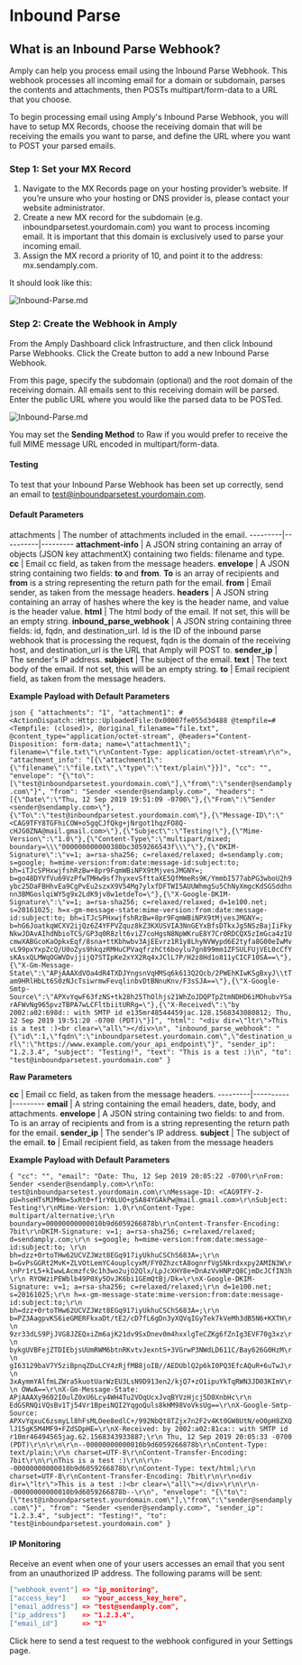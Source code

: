 # Inbound Parse 

## What is an Inbound Parse Webhook?

Amply can help you process email using the Inbound Parse Webhook. This webhook processes all incoming email for a domain or subdomain, parses the contents and attachments, then POSTs multipart/form-data to a URL that you choose.

To begin processing email using Amply's Inbound Parse Webhook, you will have to setup MX Records, choose the receiving domain that will be receiving the emails you want to parse, and define the URL where you want to POST your parsed emails.


### Step 1: Set your MX Record

1. Navigate to the MX Records page on your hosting provider’s website. If you’re unsure who your hosting or DNS provider is, please contact your website administrator.
2. Create a new MX record for the subdomain (e.g. inboundparsetest.yourdomain.com) you want to process incoming email. It is important that this domain is exclusively used to parse your incoming email.
3. Assign the MX record a priority of 10, and point it to the address: mx.sendamply.com.

It should look like this:

![Inbound-Parse.md](../../assets/images/inbound_parse_set_mx-a36cefb19518d885afebc340253c923ba9d44140703cbafeadc412c8260b9ef0.jpg)



### Step 2: Create the Webhook in Amply

From the Amply Dashboard click Infrastructure, and then click Inbound Parse Webhooks. Click the Create button to add a new Inbound Parse Webhook.

From this page, specify the subdomain (optional) and the root domain of the receiving domain. All emails sent to this receiving domain will be parsed. Enter the public URL where you would like the parsed data to be POSTed.

![Inbound-Parse.md](../../assets/images/inbound_parse_create_dashboard-853bad707215bcb58dd084a1c89bc8c52aef8080f5c939f8af13d1b7bcd9e184.jpg)


You may set the **Sending Method** to Raw if you would prefer to receive the full MIME message URL encoded in multipart/form-data.


#### Testing

To test that your Inbound Parse Webhook has been set up correctly, send an email to test@inboundparsetest.yourdomain.com.


#### Default Parameters


attachments | The number of attachments included in the email.
---------|----------|---------
 **attachment-info** | A JSON string containing an array of objects (JSON key attachmentX) containing two fields: filename and type.
 **cc** | Email cc field, as taken from the message headers.
 **envelope** | A JSON string containing two fields: **to** and **from**. **To** is an array of recipients and **from** is a string representing the return path for the email.
 **from** | Email sender, as taken from the message headers.
 **headers** | A JSON string containing an array of hashes where the key is the header name, and value is the header value.
 **html** | The html body of the email. If not set, this will be an empty string.
 **inbound_parse_webhook** | A JSON string containing three fields: id, fqdn, and destination_url. Id is the ID of the inbound parse webhook that is processing the request, fqdn is the domain of the receiving host, and destination_url is the URL that Amply will POST to.
 **sender_ip** | The sender's IP address.
 **subject** | The subject of the email.
 **text** | The text body of the email. If not set, this will be an empty string.
 **to** | Email recipient field, as taken from the message headers.


**Example Payload with Default Parameters**

``json
{
  "attachments": "1",
  "attachment1": #<ActionDispatch::Http::UploadedFile:0x00007fe055d3d488 @tempfile=#<Tempfile: (closed)>, @original_filename="file.txt", @content_type="application/octet-stream", @headers="Content-Disposition: form-data; name=\"attachment1\"; filename=\"file.txt\"\r\nContent-Type: application/octet-stream\r\n">,
  "attachment_info": "[{\"attachment1\":{\"filename\":\"file.txt\",\"type\":\"text/plain\"}}]",
  "cc": "",
  "envelope": "{\"to\":[\"test@inboundparsetest.yourdomain.com\"],\"from\":\"sender@sendamply.com\"}",
  "from": "Sender <sender@sendamply.com>",
  "headers": "[{\"Date\":\"Thu, 12 Sep 2019 19:51:09 -0700\"},{\"From\":\"Sender <sender@sendamply.com>\"},{\"To\":\"test@inboundparsetest.yourdomain.com\"},{\"Message-ID\":\"<CAG9TFY8TGFhiCOW+o5gqCJfQkg+jNrgot1hqzFO8Q-cHJG0ZNA@mail.gmail.com>\"},{\"Subject\":\"Testing!\"},{\"Mime-Version\":\"1.0\"},{\"Content-Type\":\"multipart/mixed; boundary=\\\"000000000000380bc3059266543f\\\"\"},{\"DKIM-Signature\":\"v=1; a=rsa-sha256; c=relaxed/relaxed; d=sendamply.com; s=google; h=mime-version:from:date:message-id:subject:to; bh=iTJcSPHxwjfshRzBw+8pr9FqmWBiNPX9tMjvesJMGNY=; b=go48DYVfVu69VzPfwTMHw9sf7hyxevSfttaXE5QfMmeRs9K/YmmbI577abPG3wboU2h9ybc25DaFBHhvEa9CgPvEu2szxX9V54Mg7ylxfDFTWI5AUUWhmgSu5ChNyXmgcKdSGSddhnnn3BMGoslqiWY5g9x2LdK9jv8w1etdeTo=\"},{\"X-Google-DKIM-Signature\":\"v=1; a=rsa-sha256; c=relaxed/relaxed; d=1e100.net; s=20161025; h=x-gm-message-state:mime-version:from:date:message-id:subject:to; bh=iTJcSPHxwjfshRzBw+8pr9FqmWBiNPX9tMjvesJMGNY=; b=hG6JoatkqWCXV2ijQz6Z4YFPVZquz8kZ3KXUSVIA3NnGEYxBfsDTkxJg5NSzBajIiFkyNkwJDAvAIhdNbioTCS/GP3q0R8zlt6viZ7coHgsN8NpWKruE8Y7Cr0RDCQX5zImGca4zIUcmwXABGcoKaOpkxEqf/8sna+ttKbhwbv3AjEEvrz1R1y8LhyNVWypd6E2tyfa8G00eIwMvvL99pxYxpZcQ/U0oZys9hkqzRMHuCPVaqfrzhCt6boylu7gn899mm1ZFSULFUjVEL0cCfYsKAsxQLMWqOGWVDvjjijQ7STIpKe2xYX2Rq4xJClL7P/H2z8Hd1o811yCICF10SA==\"},{\"X-Gm-Message-State\":\"APjAAAXdVOa4dR4TXDJYngsnVqHMSq6k613Q2Qcb/2PWEhKIwKSgBxyJ\\tTam9HRlHbLt6S0zNJcTsiwrmwFevqlinbvDtBNnuKnv/F3sSJA==\"},{\"X-Google-Smtp-Source\":\"APXvYqwF63fzNS+tk28h25ThOlhjs21WhZoJDQPTpZtmNDHD6iMOhubvYSarAFWvNg965pvzTBPA7wLCFltbiitURRg=\"},{\"X-Received\":\"by 2002:a02:698d:: with SMTP id e135mr48544459jac.128.1568343080812; Thu, 12 Sep 2019 19:51:20 -0700 (PDT)\"}]",
  "html": "<div dir=\"ltr\">This is a test :)<br clear=\"all\"></div>\n",
  "inbound_parse_webhook": "{\"id\":1,\"fqdn\":\"inboundparsetest.yourdomain.com\",\"destination_url\":\"https://www.example.com/your_api_endpoint\"}",
  "sender_ip": "1.2.3.4",
  "subject": "Testing!",
  "text": "This is a test :)\n",
  "to": "test@inboundparsetest.yourdomain.com"
}
``

**Raw Parameters**


 **cc** | Email cc field, as taken from the message headers.
---------|----------|---------
 **email** | A string containing the email headers, date, body, and attachments.
 **envelope** | A JSON string containing two fields: to and from. To is an array of recipients and from is a string representing the return path for the email.
 **sender_ip** | The sender's IP address.
 **subject** | The subject of the email.
 **to** | Email recipient field, as taken from the message headers


 **Example Payload with Default Parameters**

`{
  "cc": "",
  "email": "Date: Thu, 12 Sep 2019 20:05:22 -0700\r\nFrom: Sender <sender@sendamply.com>\r\nTo: test@inboundparsetest.yourdomain.com\r\nMessage-ID: <CAG9TFY-2-pU=hseHTsMJMHm=5xRt0+f1rY0LUO+g5A84YGAkPw@mail.gmail.com>\r\nSubject: Testing!\r\nMime-Version: 1.0\r\nContent-Type: multipart/alternative;\r\n boundary=00000000000010b9d6059266878b\r\nContent-Transfer-Encoding: 7bit\r\nDKIM-Signature: v=1; a=rsa-sha256; c=relaxed/relaxed; d=sendamply.com;\r\n s=google; h=mime-version:from:date:message-id:subject:to; \r\n bh=dzz+0rtoTHw62UCVZJWzt8EGq917iyUkhuCSChS683A=;\r\n b=GvPsGGRt2MvK+ZLVOtLemYC4ouplcyxM/FY0ZhzctA8ognrfVgSNkrdxxpy2AMIN3W\r\nPr1rL5+kIwwLAcmzfc9c1h3wo2ujO2Qlx/LpJcXHY8e+DnAzVvHNPzQ8CjmDcJCfIN3h\r\n RYOWziPEWblb49P0Xy5OvJK6bi1GEmQtBj/Dk=\r\nX-Google-DKIM-Signature: v=1; a=rsa-sha256; c=relaxed/relaxed;\r\n d=1e100.net; s=20161025;\r\n h=x-gm-message-state:mime-version:from:date:message-id:subject:to;\r\n bh=dzz+0rtoTHw62UCVZJWzt8EGq917iyUkhuCSChS683A=;\r\n b=PZ3AagpvKS6ieGMERFkxaDt/tE2/cD7fL6gDn3yXQVqIGyTek7kVeMh3dB5N6+KXTH\r\n 9zr33dLS9PjJVG8JZEQxiZm6ajK21dv9SxDnev0m4hxxlgTeCZKg6fZnIg3EVF70g3xz\r\n bykgUVBFejZTDIEbjsUUmRWM6btnRKvtvJexntS+3VGrwP3NWdLD611C/Bay626G0HzM\r\n gI63129baV7Y5ziBpnqZDuLCY4zRjfMB8joIB//AEDUblQ2p6kI0PQ3EfcAQuR+6uTwJ\r\n 3xAymmYAlfmLZWra5kuotUarWzEU3LsN9D913en2/kjQ7+zO1ipuYkTqRWN3JD03KImV\r\n OWwA==\r\nX-Gm-Message-State: APjAAAXy9602I0ulZ0xU6Lcy4WH4Tu2VOqUcxJvqBYVzHjcj5D0XnbHc\r\n EdGSRNQiVQsBv1Tj54Vr1BpeiNQI2YqgoQuls8kHM98VoVksUg==\r\nX-Google-Smtp-Source: APXvYqxuC6zsmyLl8hFsMLOee8edlC+/992NbQt8TZjx7n2F2v4Kt0GW8UtN/eO0pH8ZXQlJ15gK5M4MF9+FZdSDpHE=\r\nX-Received: by 2002:a02:81ca:: with SMTP id r10mr46494565jag.62.1568343933887;\r\n Thu, 12 Sep 2019 20:05:33 -0700 (PDT)\r\n\r\n\r\n--00000000000010b9d6059266878b\r\nContent-Type: text/plain;\r\n charset=UTF-8\r\nContent-Transfer-Encoding: 7bit\r\n\r\nThis is a test :)\r\n\r\n--00000000000010b9d6059266878b\r\nContent-Type: text/html;\r\n charset=UTF-8\r\nContent-Transfer-Encoding: 7bit\r\n\r\n<div dir=\"ltr\">This is a test :)<br clear=\"all\"></div>\r\n\r\n--00000000000010b9d6059266878b--\r\n",
  "envelope": "{\"to\":[\"test@inboundparsetest.yourdomain.com\"],\"from\":\"sender@sendamply.com\"}",
  "from": "Sender <sender@sendamply.com>",
  "sender_ip": "1.2.3.4",
  "subject": "Testing!",
  "to": "test@inboundparsetest.yourdomain.com"
}`


#### IP Monitoring

Receive an event when one of your users accesses an email that you sent from an unauthorized IP address. The following params will be sent:

```json
["webhook_event"] => "ip_monitoring",
["access_key"]    => "your_access_key_here",
["email_address"] => "test@sendamply.com",
["ip_address"]    => "1.2.3.4",
["email_id"]      => "1"
```

Click here to send a test request to the webhook configured in your Settings page.
